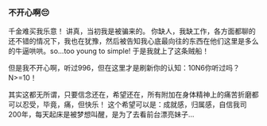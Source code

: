 ### 不开心啊😔
千金难买我乐意！
讲真，当初我是被骗来的。
你缺人，我缺工作，各方面都聊的还不错的情况下，我也在犹豫，然后被告知我心底最向往的东西在他们这里是多么的牛逼哄哄。so...too young to simple!
于是我就上了这条贼船！

但是我不开心啊，听过996，但在这里才是刷新你的认知：10N6你听过吗？N>=10！

其实这都无所谓，只要信念还在，希望还在，所有附加在身体精神上的痛苦折磨都可以忍受，毕竟，痛，但快乐！
这个希望可以是：成就感，归属感，自信我司200年，每天起床是被梦想叫醒，是为了去看前台漂亮妹子...